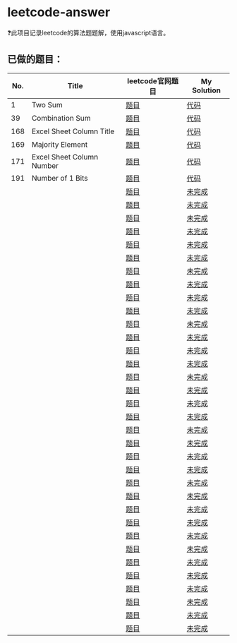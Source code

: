 # leetcode-answer
❓此项目记录leetcode的算法题题解，使用javascript语言。

## 已做的题目：
| No. | Title | leetcode官网题目 | My Solution |
| --- | --- | ------ | ------ | 
| 1| Two Sum|[题目](https://leetcode.com/problems/two-sum/description/)|[代码](https://github.com/thomaszhou63/leetcode-answer/blob/master/No1-Two_Sum.js)
| 39|Combination Sum|[题目](https://leetcode.com/problems/combination-sum/description/)|[代码](https://github.com/thomaszhou63/leetcode-answer/blob/master/No39-Combination_Sum.js)
|168	|Excel Sheet Column Title	|	[题目](https://leetcode.com/problems/excel-sheet-column-title/description/)		|	[代码](https://github.com/thomaszhou63/leetcode-answer/blob/master/No168.js)
|169	|Majority Element	|	[题目](https://leetcode.com/problems/majority-element/description/)		|	[代码](https://github.com/thomaszhou63/leetcode-answer/blob/master/No169-Majority_Element.js)
|171	|Excel Sheet Column Number	|	[题目](https://leetcode.com/problems/excel-sheet-column-number/description/)|[代码](https://github.com/thomaszhou63/leetcode-answer/blob/master/No171.js)
|191|Number of 1 Bits|[题目](https://leetcode.com/problems/number-of-1-bits/description/)|[代码](https://github.com/thomaszhou63/leetcode-answer/blob/master/No191-Number_of_1Bits.js)
|	|	|	[题目]()		|	[未完成](https://github.com/thomaszhou63/leetcode-answer/blob/master/)
|	|	|	[题目]()		|	[未完成](https://github.com/thomaszhou63/leetcode-answer/blob/master/)
|	|	|	[题目]()		|	[未完成](https://github.com/thomaszhou63/leetcode-answer/blob/master/)
|	|	|	[题目]()		|	[未完成](https://github.com/thomaszhou63/leetcode-answer/blob/master/)
|	|	|	[题目]()		|	[未完成](https://github.com/thomaszhou63/leetcode-answer/blob/master/)
|	|	|	[题目]()		|	[未完成](https://github.com/thomaszhou63/leetcode-answer/blob/master/)
|	|	|	[题目]()		|	[未完成](https://github.com/thomaszhou63/leetcode-answer/blob/master/)
|	|	|	[题目]()		|	[未完成](https://github.com/thomaszhou63/leetcode-answer/blob/master/)
|	|	|	[题目]()		|	[未完成](https://github.com/thomaszhou63/leetcode-answer/blob/master/)
|	|	|	[题目]()		|	[未完成](https://github.com/thomaszhou63/leetcode-answer/blob/master/)
|	|	|	[题目]()		|	[未完成](https://github.com/thomaszhou63/leetcode-answer/blob/master/)
|	|	|	[题目]()		|	[未完成](https://github.com/thomaszhou63/leetcode-answer/blob/master/)
|	|	|	[题目]()		|	[未完成](https://github.com/thomaszhou63/leetcode-answer/blob/master/)
|	|	|	[题目]()		|	[未完成](https://github.com/thomaszhou63/leetcode-answer/blob/master/)
|	|	|	[题目]()		|	[未完成](https://github.com/thomaszhou63/leetcode-answer/blob/master/)
|	|	|	[题目]()		|	[未完成](https://github.com/thomaszhou63/leetcode-answer/blob/master/)
|	|	|	[题目]()		|	[未完成](https://github.com/thomaszhou63/leetcode-answer/blob/master/)
|	|	|	[题目]()		|	[未完成](https://github.com/thomaszhou63/leetcode-answer/blob/master/)
|	|	|	[题目]()		|	[未完成](https://github.com/thomaszhou63/leetcode-answer/blob/master/)
|	|	|	[题目]()		|	[未完成](https://github.com/thomaszhou63/leetcode-answer/blob/master/)
|	|	|	[题目]()		|	[未完成](https://github.com/thomaszhou63/leetcode-answer/blob/master/)
|	|	|	[题目]()		|	[未完成](https://github.com/thomaszhou63/leetcode-answer/blob/master/)
|	|	|	[题目]()		|	[未完成](https://github.com/thomaszhou63/leetcode-answer/blob/master/)
|	|	|	[题目]()		|	[未完成](https://github.com/thomaszhou63/leetcode-answer/blob/master/)
|	|	|	[题目]()		|	[未完成](https://github.com/thomaszhou63/leetcode-answer/blob/master/)
|	|	|	[题目]()		|	[未完成](https://github.com/thomaszhou63/leetcode-answer/blob/master/)
|	|	|	[题目]()		|	[未完成](https://github.com/thomaszhou63/leetcode-answer/blob/master/)
|	|	|	[题目]()		|	[未完成](https://github.com/thomaszhou63/leetcode-answer/blob/master/)
|	|	|	[题目]()		|	[未完成](https://github.com/thomaszhou63/leetcode-answer/blob/master/)
|	|	|	[题目]()		|	[未完成](https://github.com/thomaszhou63/leetcode-answer/blob/master/)
|	|	|	[题目]()		|	[未完成](https://github.com/thomaszhou63/leetcode-answer/blob/master/)
|	|	|	[题目]()		|	[未完成](https://github.com/thomaszhou63/leetcode-answer/blob/master/)
|	|	|	[题目]()		|	[未完成](https://github.com/thomaszhou63/leetcode-answer/blob/master/)
|	|	|	[题目]()		|	[未完成](https://github.com/thomaszhou63/leetcode-answer/blob/master/)




